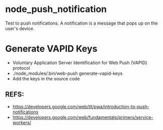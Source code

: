 # node_push_notification
Test to push notifications. A notification is a message that pops up on the user's device.

# Generate VAPID Keys

* Voluntary Application Server Identification for Web Push (VAPID) protocol 
* ./node_modules/.bin/web-push generate-vapid-keys
* Add the keys in the source code

## REFS:

* https://developers.google.com/web/ilt/pwa/introduction-to-push-notifications
* https://developers.google.com/web/fundamentals/primers/service-workers/
